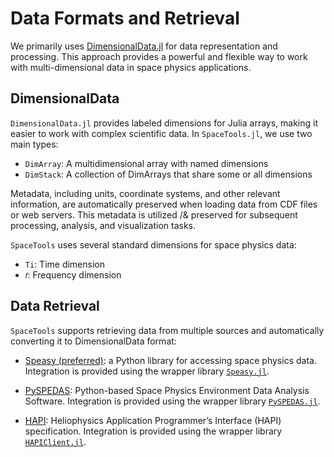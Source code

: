 # Data Formats and Retrieval

We primarily uses [DimensionalData.jl](https://github.com/rafaqz/DimensionalData.jl) for data representation and processing. This approach provides a powerful and flexible way to work with multi-dimensional data in space physics applications.

## DimensionalData

`DimensionalData.jl` provides labeled dimensions for Julia arrays, making it easier to work with complex scientific data. In `SpaceTools.jl`, we use two main types:

- `DimArray`: A multidimensional array with named dimensions
- `DimStack`: A collection of DimArrays that share some or all dimensions

Metadata, including units, coordinate systems, and other relevant information, are automatically preserved when loading data from CDF files or web servers. This metadata is utilized /& preserved for subsequent processing, analysis, and visualization tasks.

`SpaceTools` uses several standard dimensions for space physics data:

- `Ti`: Time dimension
- `𝑓`: Frequency dimension

## Data Retrieval

`SpaceTools` supports retrieving data from multiple sources and automatically converting it to DimensionalData format:

- [Speasy (preferred)](https://github.com/SciQLop/speasy): a Python library for accessing space physics data. Integration is provided using the wrapper library [`Speasy.jl`](https://github.com/SciQLop/Speasy.jl).

- [PySPEDAS](https://github.com/spedas/pyspedas): Python-based Space Physics Environment Data Analysis Software. Integration is provided using the wrapper library [`PySPEDAS.jl`](https://github.com/Beforerr/PySPEDAS.jl).

- [HAPI](https://hapi-server.org): Heliophysics Application Programmer’s Interface (HAPI) specification. Integration is provided using the wrapper library [`HAPIClient.jl`](https://github.com/Beforerr/HAPIClient.jl).
